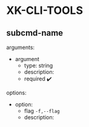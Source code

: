 # XK-CLI-TOOLS


<!--
for required:
    - :heavy_check_mark: - yes
    - :x: - no
-->
## subcmd-name

arguments:

- argument
  - type: string
  - description:
  - required :heavy_check_mark:
  
options:

- option:
  - flag `-f,--flag`
  - description:

